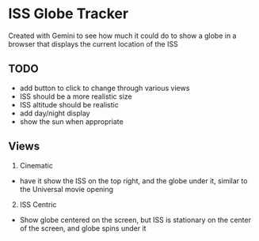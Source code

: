 # ISS Globe Tracker
Created with Gemini to see how much it could do to show a globe in a browser that displays the current location of the ISS

## TODO
- add button to click to change through various views
- ISS should be a more realistic size
- ISS altitude should be realistic
- add day/night display
- show the sun when appropriate

## Views
1. Cinematic
- have it show the ISS on the top right, and the globe under it, similar to the Universal movie opening

2. ISS Centric
- Show globe centered on the screen, but ISS is stationary on the center of the screen, and globe spins under it 
